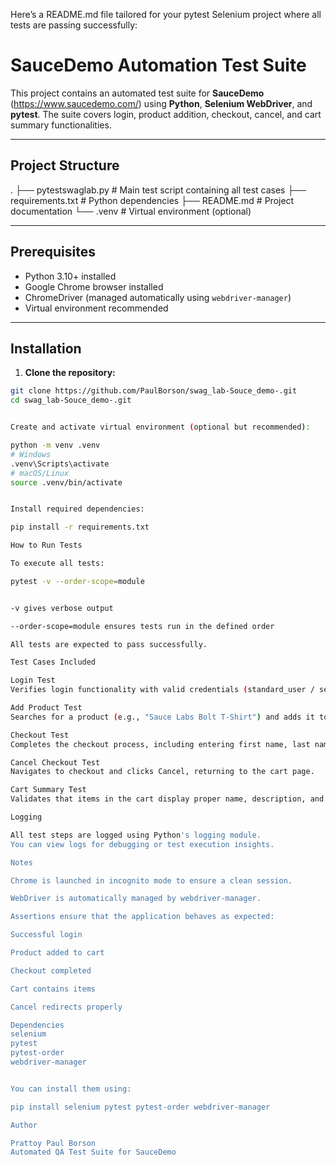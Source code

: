 Here’s a README.md file tailored for your pytest Selenium project where all tests are passing successfully:

# SauceDemo Automation Test Suite

This project contains an automated test suite for **SauceDemo** (https://www.saucedemo.com/) using **Python**, **Selenium WebDriver**, and **pytest**. The suite covers login, product addition, checkout, cancel, and cart summary functionalities.

---

## Project Structure



.
├── pytestswaglab.py # Main test script containing all test cases
├── requirements.txt # Python dependencies
├── README.md # Project documentation
└── .venv # Virtual environment (optional)


---

## Prerequisites

- Python 3.10+ installed
- Google Chrome browser installed
- ChromeDriver (managed automatically using `webdriver-manager`)
- Virtual environment recommended

---

## Installation

1. **Clone the repository:**

```bash
git clone https://github.com/PaulBorson/swag_lab-Souce_demo-.git
cd swag_lab-Souce_demo-.git


Create and activate virtual environment (optional but recommended):

python -m venv .venv
# Windows
.venv\Scripts\activate
# macOS/Linux
source .venv/bin/activate


Install required dependencies:

pip install -r requirements.txt

How to Run Tests

To execute all tests:

pytest -v --order-scope=module


-v gives verbose output

--order-scope=module ensures tests run in the defined order

All tests are expected to pass successfully.

Test Cases Included

Login Test
Verifies login functionality with valid credentials (standard_user / secret_sauce).

Add Product Test
Searches for a product (e.g., "Sauce Labs Bolt T-Shirt") and adds it to the cart.

Checkout Test
Completes the checkout process, including entering first name, last name, and postal code.

Cancel Checkout Test
Navigates to checkout and clicks Cancel, returning to the cart page.

Cart Summary Test
Validates that items in the cart display proper name, description, and price format.

Logging

All test steps are logged using Python's logging module.
You can view logs for debugging or test execution insights.

Notes

Chrome is launched in incognito mode to ensure a clean session.

WebDriver is automatically managed by webdriver-manager.

Assertions ensure that the application behaves as expected:

Successful login

Product added to cart

Checkout completed

Cart contains items

Cancel redirects properly

Dependencies
selenium
pytest
pytest-order
webdriver-manager


You can install them using:

pip install selenium pytest pytest-order webdriver-manager

Author

Prattoy Paul Borson
Automated QA Test Suite for SauceDemo


